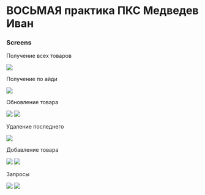 # ВОСЬМАЯ практика ПКС Медведев Иван


### Screens

Получение всех товаров

<img src = "/-static/ПолучениеВсехТоваров.png"/>

Получение по айди

<img src = "/-static/ПолучениеПоID.png"/>

Обновление товара

<img src = "/-static/ОбновлениеТовара_1.png"/>
<img src = "/-static/ОбновлениеТовара_2.jpg"/>

Удаление последнего

<img src = "/-static/УдалениеПоследнегоТовара.png"/>

Добавление товара

<img src = "/-static/ДобавлениеТовара_1.png"/>
<img src = "/-static/ДобавлениеТовара_2.png"/>

Запросы

<img src = "/-static/Запросы_1.png"/>
<img src = "/-static/Запросы_2.png"/>





